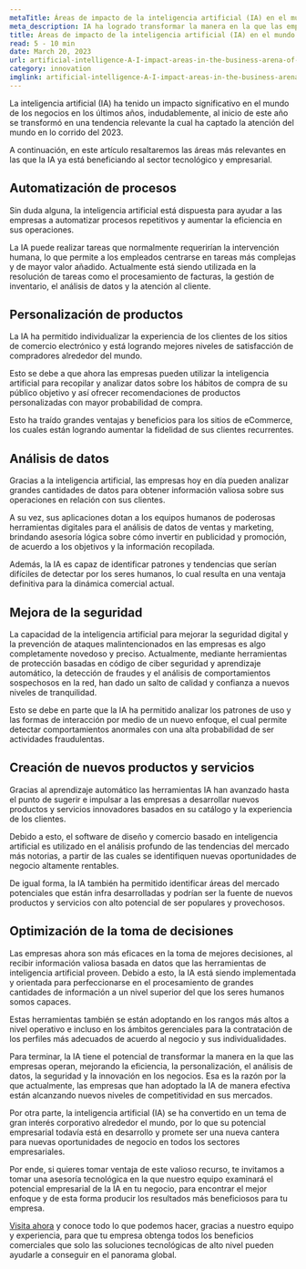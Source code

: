 ```yaml
---
metaTitle: Áreas de impacto de la inteligencia artificial (IA) en el mundo de los negocios del 2023
meta_description: IA ha logrado transformar la manera en la que las empresas operan, mejorando la eficiencia, la personalización, el análisis de datos, la seguridad y la innovación en los negocios.
title: Áreas de impacto de la inteligencia artificial (IA) en el mundo de los negocios del 2023
read: 5 - 10 min
date: March 20, 2023
url: artificial-intelligence-A-I-impact-areas-in-the-business-arena-of-2023
category: innovation
imglink: artificial-intelligence-A-I-impact-areas-in-the-business-arena-of-2023.jpg
---
```


La inteligencia artificial (IA) ha tenido un impacto significativo en el mundo de los negocios en los últimos años, indudablemente, al inicio de este año se transformó en una tendencia relevante la cual ha captado la atención del mundo en lo corrido del 2023.

A continuación, en este artículo resaltaremos las áreas más relevantes en las que la IA ya está beneficiando al sector tecnológico y empresarial.

## Automatización de procesos

Sin duda alguna, la inteligencia artificial está dispuesta para ayudar a las empresas a automatizar procesos repetitivos y aumentar la eficiencia en sus operaciones.

La IA puede realizar tareas que normalmente requerirían la intervención humana, lo que permite a los empleados centrarse en tareas más complejas y de mayor valor añadido. Actualmente está siendo utilizada en la resolución de tareas como el procesamiento de facturas, la gestión de inventario, el análisis de datos y la atención al cliente.

## Personalización de productos

La IA ha permitido individualizar la experiencia de los clientes de los sitios de comercio electrónico y está logrando mejores niveles de satisfacción de compradores alrededor del mundo.

Esto se debe a que ahora las empresas pueden utilizar la inteligencia artificial para recopilar y analizar datos sobre los hábitos de compra de su público objetivo y así ofrecer recomendaciones de productos personalizadas con mayor probabilidad de compra.

Esto ha traído grandes ventajas y beneficios para los sitios de eCommerce, los cuales están logrando aumentar la fidelidad de sus clientes recurrentes.

## Análisis de datos

Gracias a la inteligencia artificial, las empresas hoy en día pueden analizar grandes cantidades de datos para obtener información valiosa sobre sus operaciones en relación con sus clientes.

A su vez, sus aplicaciones dotan a los equipos humanos de poderosas herramientas digitales para el análisis de datos de ventas y marketing, brindando asesoría lógica sobre cómo invertir en publicidad y promoción, de acuerdo a los objetivos y la información recopilada.

Además, la IA es capaz de identificar patrones y tendencias que serían difíciles de detectar por los seres humanos, lo cual resulta en una ventaja definitiva para la dinámica comercial actual.

## Mejora de la seguridad

La capacidad de la inteligencia artificial para mejorar la seguridad digital y la prevención de ataques malintencionados en las empresas es algo completamente novedoso y preciso. Actualmente, mediante herramientas de protección basadas en código de ciber seguridad y aprendizaje automático, la detección de fraudes y el análisis de comportamientos sospechosos en la red, han dado un salto de calidad y confianza a nuevos niveles de tranquilidad.

Esto se debe en parte que la IA ha permitido analizar los patrones de uso y las formas de interacción por medio de un nuevo enfoque, el cual permite detectar comportamientos anormales con una alta probabilidad de ser actividades fraudulentas.

## Creación de nuevos productos y servicios

Gracias al aprendizaje automático las herramientas IA han avanzado hasta el punto de sugerir e impulsar a las empresas a desarrollar nuevos productos y servicios innovadores basados en su catálogo y la experiencia de los clientes.

Debido a esto, el software de diseño y comercio basado en inteligencia artificial es utilizado en el análisis profundo de las tendencias del mercado más notorias, a partir de las cuales se identifiquen nuevas oportunidades de negocio altamente rentables.

De igual forma, la IA también ha permitido identificar áreas del mercado potenciales que están infra desarrolladas y podrían ser la fuente de nuevos productos y servicios con alto potencial de ser populares y provechosos.

## Optimización de la toma de decisiones

Las empresas ahora son más eficaces en la toma de mejores decisiones, al recibir información valiosa basada en datos que las herramientas de inteligencia artificial proveen. Debido a esto, la IA está siendo implementada y orientada para perfeccionarse en el procesamiento de grandes cantidades de información a un nivel superior del que los seres humanos somos capaces.

Estas herramientas también se están adoptando en los rangos más altos a nivel operativo e incluso en los ámbitos gerenciales para la contratación de los perfiles más adecuados de acuerdo al negocio y sus individualidades.

Para terminar, la IA tiene el potencial de transformar la manera en la que las empresas operan, mejorando la eficiencia, la personalización, el análisis de datos, la seguridad y la innovación en los negocios. Esa es la razón por la que actualmente, las empresas que han adoptado la IA de manera efectiva están alcanzando nuevos niveles de competitividad en sus mercados.

Por otra parte, la inteligencia artificial (IA) se ha convertido en un tema de gran interés corporativo alrededor el mundo, por lo que su potencial empresarial todavía está en desarrollo y promete ser una nueva cantera para nuevas oportunidades de negocio en todos los sectores empresariales.

Por ende, si quieres tomar ventaja de este valioso recurso, te invitamos a tomar una asesoría tecnológica en la que nuestro equipo examinará el potencial empresarial de la IA en tu negocio, para encontrar el mejor enfoque y de esta forma producir los resultados más beneficiosos para tu empresa.

[Visita ahora](https://www.dreamcodesoft.com/es/services) y conoce todo lo que podemos hacer, gracias a nuestro equipo y experiencia, para que tu empresa obtenga todos los beneficios comerciales que solo las soluciones tecnológicas de alto nivel pueden ayudarle a conseguir en el panorama global.
